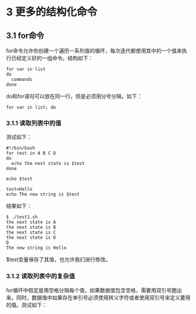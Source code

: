# 3 更多的结构化命令
## 3.1 for命令
for命令允许你创建一个遍历一系列值的循环，每次迭代都使用其中的一个值来执行已经定义好的一组命令。结构如下：
```
for var in list
do
  commands
done
```
do和for语句可以放在同一行，但是必须用分号分隔，如下：
```
for var in list; do
```
### 3.1.1 读取列表中的值
测试如下：
```
#!/bin/bash
for test in A B C D
do
  echo the next state is $test
done

echo $test

test=Hello
echo The new string is $test
```
结果如下：
```
$ ./test1.sh
the next state is A
the next state is B
the next state is C
the next state is D
D
The new string is Hello
```
$test变量保存了其值，也允许我们进行修改。
### 3.1.2 读取列表中的复杂值
for循环中假定是用空格分隔每个值，如果数据值包含空格，需要用双引号圈出来。同时，数据值中如果存在单引号必须使用转义字符或者使用双引号来定义要用的值。测试如下：
```


```
